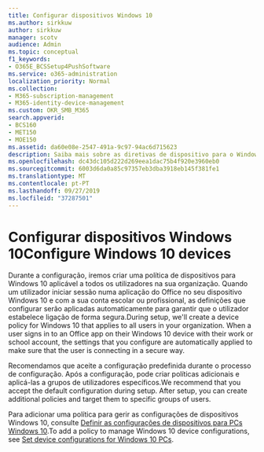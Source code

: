```yaml
---
title: Configurar dispositivos Windows 10
ms.author: sirkkuw
author: sirkkuw
manager: scotv
audience: Admin
ms.topic: conceptual
f1_keywords:
- O365E_BCSSetup4PushSoftware
ms.service: o365-administration
localization_priority: Normal
ms.collection:
- M365-subscription-management
- M365-identity-device-management
ms.custom: OKR_SMB_M365
search.appverid:
- BCS160
- MET150
- MOE150
ms.assetid: da60e08e-2547-491a-9c97-94ac6d715623
description: Saiba mais sobre as diretivas de dispositivo para o Windows 10 que se aplicam a todos os usuários em sua organização.
ms.openlocfilehash: dc43dc105d222d269eea1dac75b4f920e3960eb0
ms.sourcegitcommit: 6003d6da0a85c97357eb3dba3918eb145f381fe1
ms.translationtype: MT
ms.contentlocale: pt-PT
ms.lasthandoff: 09/27/2019
ms.locfileid: "37287501"
---
```

# <a name="configure-windows-10-devices"></a><span data-ttu-id="e9325-103">Configurar dispositivos Windows 10</span><span class="sxs-lookup"><span data-stu-id="e9325-103">Configure Windows 10 devices</span></span>

<span data-ttu-id="e9325-p101">Durante a configuração, iremos criar uma política de dispositivos para Windows 10 aplicável a todos os utilizadores na sua organização. Quando um utilizador iniciar sessão numa aplicação do Office no seu dispositivo Windows 10 e com a sua conta escolar ou profissional, as definições que configurar serão aplicadas automaticamente para garantir que o utilizador estabelece ligação de forma segura.</span><span class="sxs-lookup"><span data-stu-id="e9325-p101">During setup, we'll create a device policy for Windows 10 that applies to all users in your organization. When a user signs in to an Office app on their Windows 10 device with their work or school account, the settings that you configure are automatically applied to make sure that the user is connecting in a secure way.</span></span>
  
<span data-ttu-id="e9325-p102">Recomendamos que aceite a configuração predefinida durante o processo de configuração. Após a configuração, pode criar políticas adicionais e aplicá-las a grupos de utilizadores específicos.</span><span class="sxs-lookup"><span data-stu-id="e9325-p102">We recommend that you accept the default configuration during setup. After setup, you can create additional policies and target them to specific groups of users.</span></span>
  
<span data-ttu-id="e9325-108">Para adicionar uma política para gerir as configurações de dispositivos Windows 10, consulte [Definir as configurações de dispositivos para PCs Windows 10](protection-settings-for-windows-10-pcs.md).</span><span class="sxs-lookup"><span data-stu-id="e9325-108">To add a policy to manage Windows 10 device configurations, see [Set device configurations for Windows 10 PCs](protection-settings-for-windows-10-pcs.md).</span></span>
  

